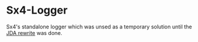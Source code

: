# Sx4-Logger
Sx4's standalone logger which was unsed as a temporary solution until the [JDA rewrite](https://github.com/sx4-discord-bot/Sx4) was done.
